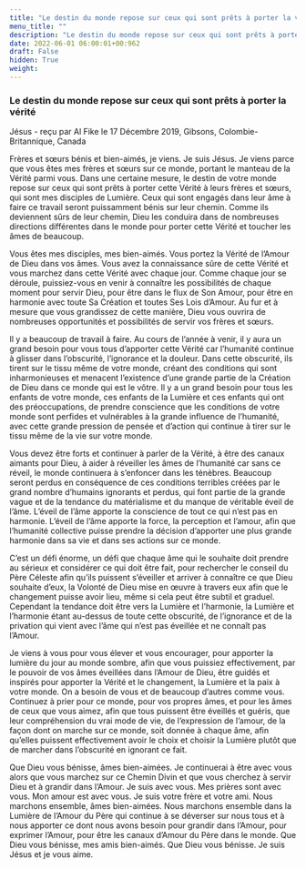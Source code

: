```yaml
---
title: "Le destin du monde repose sur ceux qui sont prêts à porter la vérité"
menu_title: ""
description: "Le destin du monde repose sur ceux qui sont prêts à porter la vérité"
date: 2022-06-01 06:00:01+00:962
draft: False
hidden: True
weight:
---
```

### Le destin du monde repose sur ceux qui sont prêts à porter la vérité

Jésus - reçu par Al Fike le 17 Décembre 2019, Gibsons, Colombie-Britannique, Canada

Frères et sœurs bénis et bien-aimés, je viens. Je suis Jésus. Je viens parce que vous êtes mes frères et sœurs sur ce monde, portant le manteau de la Vérité parmi vous. Dans une certaine mesure, le destin de votre monde repose sur ceux qui sont prêts à porter cette Vérité à leurs frères et sœurs, qui sont mes disciples de Lumière. Ceux qui sont engagés dans leur âme à faire ce travail seront puissamment bénis sur leur chemin. Comme ils deviennent sûrs de leur chemin, Dieu les conduira dans de nombreuses directions différentes dans le monde pour porter cette Vérité et toucher les âmes de beaucoup.

Vous êtes mes disciples, mes bien-aimés. Vous portez la Vérité de l’Amour de Dieu dans vos âmes. Vous avez la connaissance sûre de cette Vérité et vous marchez dans cette Vérité avec chaque jour. Comme chaque jour se déroule, puissiez-vous en venir à connaître les possibilités de chaque moment pour servir Dieu, pour être dans le flux de Son Amour, pour être en harmonie avec toute Sa Création et toutes Ses Lois d’Amour. Au fur et à mesure que vous grandissez de cette manière, Dieu vous ouvrira de nombreuses opportunités et possibilités de servir vos frères et sœurs.

Il y a beaucoup de travail à faire. Au cours de l’année à venir, il y aura un grand besoin pour vous tous d’apporter cette Vérité car l’humanité continue à glisser dans l’obscurité, l’ignorance et la douleur. Dans cette obscurité, ils tirent sur le tissu même de votre monde, créant des conditions qui sont inharmonieuses et menacent l’existence d’une grande partie de la Création de Dieu dans ce monde qui est le vôtre. Il y a un grand besoin pour tous les enfants de votre monde, ces enfants de la Lumière et ces enfants qui ont des préoccupations, de prendre conscience que les conditions de votre monde sont perfides et vulnérables à la grande influence de l’humanité, avec cette grande pression de pensée et d’action qui continue à tirer sur le tissu même de la vie sur votre monde.

Vous devez être forts et continuer à parler de la Vérité, à être des canaux aimants pour Dieu, à aider à réveiller les âmes de l’humanité car sans ce réveil, le monde continuera à s’enfoncer dans les ténèbres. Beaucoup seront perdus en conséquence de ces conditions terribles créées par le grand nombre d’humains ignorants et perdus, qui font partie de la grande vague et de la tendance du matérialisme et du manque de véritable éveil de l’âme. L’éveil de l’âme apporte la conscience de tout ce qui n’est pas en harmonie. L’éveil de l’âme apporte la force, la perception et l’amour, afin que l’humanité collective puisse prendre la décision d’apporter une plus grande harmonie dans sa vie et dans ses actions sur ce monde.

C’est un défi énorme, un défi que chaque âme qui le souhaite doit prendre au sérieux et considérer ce qui doit être fait, pour rechercher le conseil du Père Céleste afin qu’ils puissent s’éveiller et arriver à connaître ce que Dieu souhaite d’eux, la Volonté de Dieu mise en œuvre à travers eux afin que le changement puisse avoir lieu, même si cela peut être subtil et graduel. Cependant la tendance doit être vers la Lumière et l’harmonie, la Lumière et l’harmonie étant au-dessus de toute cette obscurité, de l’ignorance et de la privation qui vient avec l’âme qui n’est pas éveillée et ne connaît pas l’Amour.

Je viens à vous pour vous élever et vous encourager, pour apporter la lumière du jour au monde sombre, afin que vous puissiez effectivement, par le pouvoir de vos âmes éveillées dans l’Amour de Dieu, être guidés et inspirés pour apporter la Vérité et le changement, la Lumière et la paix à votre monde. On a besoin de vous et de beaucoup d’autres comme vous. Continuez à prier pour ce monde, pour vos propres âmes, et pour les âmes de ceux que vous aimez, afin que tous puissent être éveillés et guéris, que leur compréhension du vrai mode de vie, de l’expression de l’amour, de la façon dont on marche sur ce monde, soit donnée à chaque âme, afin qu’elles puissent effectivement avoir le choix et choisir la Lumière plutôt que de marcher dans l’obscurité en ignorant ce fait.

Que Dieu vous bénisse, âmes bien-aimées. Je continuerai à être avec vous alors que vous marchez sur ce Chemin Divin et que vous cherchez à servir Dieu et à grandir dans l’Amour. Je suis avec vous. Mes prières sont avec vous. Mon amour est avec vous. Je suis votre frère et votre ami. Nous marchons ensemble, âmes bien-aimées. Nous marchons ensemble dans la Lumière de l’Amour du Père qui continue à se déverser sur nous tous et à nous apporter ce dont nous avons besoin pour grandir dans l’Amour, pour exprimer l’Amour, pour être les canaux d’Amour du Père dans le monde. Que Dieu vous bénisse, mes amis bien-aimés. Que Dieu vous bénisse. Je suis Jésus et je vous aime.



